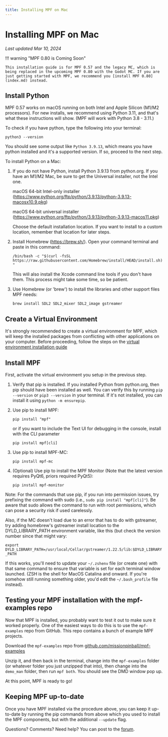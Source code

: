 ```yaml
---
title: Installing MPF on Mac
---
```


# Installing MPF on Mac

*Last updated Mar 10, 2024*

!!! warning "MPF 0.80 is Coming Soon"

    This installation guide is for MPF 0.57 and the legacy MC, which is being replaced in the upcoming MPF 0.80 with the Godot MC. If you are just getting started with MPF, we recommend you [install MPF 0.80](index.md) instead.


## Install Python

MPF 0.57 works on macOS running on both Intel and Apple Silicon (M1/M2
processors). For new installs, we recommend using Python 3.11, and that's
what these instructions will show. (MPF will work with Python 3.8 - 3.11.)

To check if you have python, type the following into your terminal:

`python3 --version`

You should see some output like `Python 3.9.13`, which means you have
python installed and it's a supported version. If so, proceed to the next step.

To install Python on a Mac:

1.  If you do not have Python, install Python 3.9.13 from python.org. If
    you have an M1/M2 Mac, be sure to get the Universal installer, not
    the Intel one.

    macOS 64-bit Intel-only installer
    (<https://www.python.org/ftp/python/3.9.13/python-3.9.13-macosx10.9.pkg>)

    macOS 64-bit universal installer
    (<https://www.python.org/ftp/python/3.9.13/python-3.9.13-macos11.pkg>)

    Choose the default installation location. If you want to install to
    a custom location, remember that location for later steps.

2.  Install Homebrew (<https://brew.sh/>). Open your command terminal
    and paste in this command:

    `/bin/bash -c "$(curl -fsSL https://raw.githubusercontent.com/Homebrew/install/HEAD/install.sh)"`

    This will also install the Xcode command line tools if you don't
    have them. This process might take some time, so be patient.

3.  Use Homebrew (or 'brew') to install the libraries and other
    support files MPF needs:

    `brew install SDL2 SDL2_mixer SDL2_image gstreamer`

## Create a Virtual Environment

It's strongly recommended to create a virtual environment for MPF,
which will keep the installed packages from conflicting with other
applications on your computer. Before proceeding, follow the steps on
the [virtual environment installation guide](virtual-environments.md)

## Install MPF

First, activate the virtual environment you setup in the previous step.

1.  Verify that pip is installed. If you installed Python from
    python.org, then pip should have been installed as well. You can
    verify this by running `pip --version` or `pip3 --version` in your
    terminal. If it's not installed, you can install it using
    `python -m ensurepip`.

2.  Use pip to install MPF:

    `pip install "mpf"`

    or if you want to include the Text UI for debugging in the console,
    install with the CLI parameter

    `pip install mpf[cli]`

3.  Use pip to install MPF-MC:

    `pip install mpf-mc`

4.  (Optional) Use pip to install the MPF Monitor (Note that the latest version
    requires PyQt6, priors required PyQt5):

    `pip install mpf-monitor`


Note: For the commands that use pip, if you run into permission issues,
try prefixing the command with sudo (i.e.,
`sudo pip install "mpf[cli]"`). Be aware that sudo allows the command to
run with root permissions, which can pose a security risk if used
carelessly.

Also, if the MC doesn't load due to an error that has to do with gstreamer,
try adding homebrew's gstreamer install location to the DYLD_LIBRARY_PATH
environment variable, like this (but check the version number since that might vary:

`export DYLD_LIBRARY_PATH=/usr/local/Cellar/gstreamer/1.22.5/lib:$DYLD_LIBRARY_PATH`

If this works, you'll need to update your `~/.zshenv` file (or create one) with that same command to
ensure that variable is set for each terminal window launched. (ZSH is the shell for MacOS Catalina
and onward. If you're somehow still running something older, you'd edit the `~/.bash_profile` file instead).

## Testing your MPF installation with the mpf-examples repo

Now that MPF is installed, you probably want to test it out to make sure
it worked properly. One of the easiest ways to do this is to use the
`mpf-examples` repo from GitHub. This repo contains a bunch of example
MPF projects.

Download the `mpf-examples` repo from [github.com/missionpinball/mpf-examples](https://github.com/missionpinball/mpf-examples)

Unzip it, and then back in the terminal, change into the `mpf-examples` folder (or
whatever folder you just unzipped that into), then change into the
`demo_man` folder, then run `mpf both`. You should see
the DMD window pop up.

At this point, MPF is ready to go!

## Keeping MPF up-to-date

Once you have MPF installed via the procedure above, you can keep it
up-to-date by running the pip commands from above which you
used to install the MPF components, but with the additional `--update` flag.

Questions? Comments? Need help? You can post to the [forum](../community/index.md).
